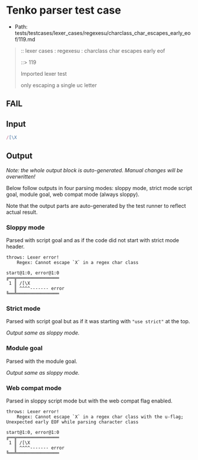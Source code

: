 # Tenko parser test case

- Path: tests/testcases/lexer_cases/regexesu/charclass_char_escapes_early_eof/119.md

> :: lexer cases : regexesu : charclass char escapes early eof
>
> ::> 119
>
> Imported lexer test
>
> only escaping a single uc letter

## FAIL

## Input

`````js
/[\X
`````

## Output

_Note: the whole output block is auto-generated. Manual changes will be overwritten!_

Below follow outputs in four parsing modes: sloppy mode, strict mode script goal, module goal, web compat mode (always sloppy).

Note that the output parts are auto-generated by the test runner to reflect actual result.

### Sloppy mode

Parsed with script goal and as if the code did not start with strict mode header.

`````
throws: Lexer error!
    Regex: Cannot escape `X` in a regex char class

start@1:0, error@1:0
╔══╦════════════════
 1 ║ /[\X
   ║ ^^^^------- error
╚══╩════════════════

`````

### Strict mode

Parsed with script goal but as if it was starting with `"use strict"` at the top.

_Output same as sloppy mode._

### Module goal

Parsed with the module goal.

_Output same as sloppy mode._

### Web compat mode

Parsed in sloppy script mode but with the web compat flag enabled.

`````
throws: Lexer error!
    Regex: Cannot escape `X` in a regex char class with the u-flag; Unexpected early EOF while parsing character class

start@1:0, error@1:0
╔══╦════════════════
 1 ║ /[\X
   ║ ^^^^------- error
╚══╩════════════════

`````


